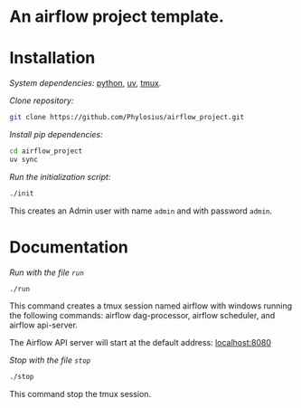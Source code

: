 # An airflow project template.

# Installation

*System dependencies:* [python](https://www.python.org/downloads/), [uv](https://github.com/astral-sh/uv.git), [tmux](https://github.com/tmux/tmux/wiki).

*Clone repository:*

```bash
git clone https://github.com/Phylosius/airflow_project.git
```

*Install pip dependencies:*

```bash
cd airflow_project
uv sync
```

*Run the initialization script:*

```bash
./init
```

This creates an Admin user with name `admin` and with password `admin`.

# Documentation

*Run with the file `run`*

```bash
./run
```

This command creates a tmux session named airflow with windows running the following commands: airflow dag-processor, airflow scheduler, and airflow api-server.

The Airflow API server will start at the default address: [localhost:8080](http://0.0.0.0:8080)

*Stop with the file `stop`*

```bash
./stop
```

This command stop the tmux session.